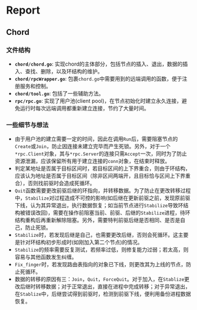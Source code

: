 # Report

## Chord
### 文件结构
* **`chord/chord.go`**:
实现chord的主体部分，包括节点的插入、退出，数据的插入、查找、删除，以及环结构的维护。
* **`chord/rpcWrapper.go`**:
包裹`chord.go`中需要用到的远端调用的函数，便于注册服务和控制。
* **`chord/tool.go`**:
包括了一些辅助方法。
* **`rpc/rpc.go`**:
实现了用户池(client pool)，在节点初始化时建立永久连接，避免运行时每次远端调用都重新建立连接，节约了大量时间。

### 一些细节与想法
* 由于用户池的建立需要一定的时间，因此在调用`Run`后，需要阻塞节点的 `Create`或`Join`，防止因连接未建立完毕而产生死锁。另外，对于一个`*rpc.Client`对象，其与`*rpc.Server`的连接只需`Accept`一次，同时为了防止资源泄漏，应该保留所有用于建立连接的`conn`对象，在结束时释放。
* 判定某地址是否属于目标区间时，若目标区间的上下界重合，则由于环结构，应该认为地址是否属于目标区间（除非区间两端开，且目标恰与区间上下界重合），否则找前驱时会造成死循环。
* `Quit`函数需要更改前驱后继的环指向，并转移数据。为了防止在更改转移过程中，`Stabilize`对过程造成不可控的影响(如后继在更新前驱之前，发现原前驱下线，认为其异常退出，执行数据恢复；如当前节点进行`Stabilize`导致环结构被错误改回)，需要在操作前阻塞当前、前驱、后继的`Stabilize`进程，待环结构重构后再重新解除阻塞。另外，需要特判前驱后继是否相同、是否是自己，防止死锁。
* `Stabilize`时，若发现后继是自己，也需要更改后继，否则会死循环。这主要是针对环结构初步形成时(如刚加入第二个节点)的情况。
* `Stabilize`的频率需要反复测试，若频率过低，则修复能力过弱；若太高，则容易与其他函数发生纠缠。
* `Fix_finger`时，若发现路由表指向的对象已下线，则更改其为上线的节点，防止死循环。
* 数据的转移的原因有三：`Join`，`Quit`，`ForceQuit`。对于加入，在`Stablize`更改后继时转移数据；对于正常退出，直接在进程中完成转移；对于异常退出，在`Stablize`中，后继尝试得到前驱时，检测到前驱下线，便利用备份进程数据恢复。